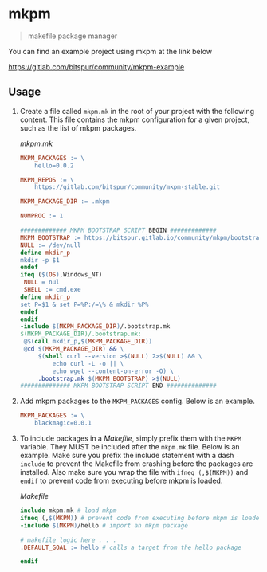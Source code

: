 # mkpm

> makefile package manager

You can find an example project using mkpm at the link below

https://gitlab.com/bitspur/community/mkpm-example

## Usage

1. Create a file called `mkpm.mk` in the root of your project
   with the following content. This file contains the mkpm
   configuration for a given project, such as the list of
   mkpm packages.

   _mkpm.mk_

   ```makefile
   MKPM_PACKAGES := \
       hello=0.0.2

   MKPM_REPOS := \
       https://gitlab.com/bitspur/community/mkpm-stable.git

   MKPM_PACKAGE_DIR := .mkpm

   NUMPROC := 1

   ############# MKPM BOOTSTRAP SCRIPT BEGIN #############
   MKPM_BOOTSTRAP := https://bitspur.gitlab.io/community/mkpm/bootstrap.mk
   NULL := /dev/null
   define mkdir_p
   mkdir -p $1
   endef
   ifeq ($(OS),Windows_NT)
   	NULL = nul
   	SHELL := cmd.exe
   define mkdir_p
   set P=$1 & set P=%P:/=\% & mkdir %P%
   endef
   endif
   -include $(MKPM_PACKAGE_DIR)/.bootstrap.mk
   $(MKPM_PACKAGE_DIR)/.bootstrap.mk:
   	@$(call mkdir_p,$(MKPM_PACKAGE_DIR))
   	@cd $(MKPM_PACKAGE_DIR) && \
   		$(shell curl --version >$(NULL) 2>$(NULL) && \
   			echo curl -L -o || \
   			echo wget --content-on-error -O) \
   		.bootstrap.mk $(MKPM_BOOTSTRAP) >$(NULL)
   ############## MKPM BOOTSTRAP SCRIPT END ##############
   ```

2. Add mkpm packages to the `MKPM_PACKAGES` config. Below is an example.

   ```makefile
   MKPM_PACKAGES := \
       blackmagic=0.0.1
   ```

3. To include packages in a _Makefile_, simply prefix them with the `MKPM`
   variable. They MUST be included after the `mkpm.mk` file. Below is an
   example. Make sure you prefix the include statement with a dash `-include`
   to prevent the Makefile from crashing before the packages are installed.
   Also make sure you wrap the file with `ifneq (,$(MKPM))` and `endif` to
   prevent code from executing before mkpm is loaded.

   _Makefile_

   ```makefile
   include mkpm.mk # load mkpm
   ifneq (,$(MKPM)) # prevent code from executing before mkpm is loaded
   -include $(MKPM)/hello # import an mkpm package

   # makefile logic here . . .
   .DEFAULT_GOAL := hello # calls a target from the hello package

   endif
   ```
